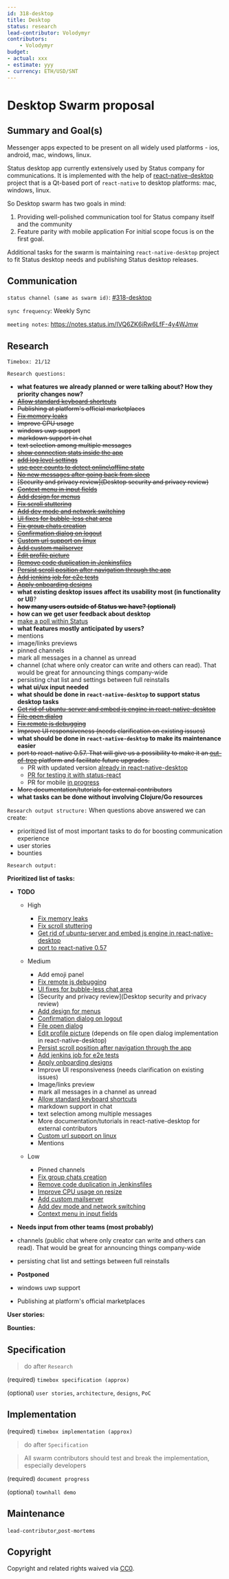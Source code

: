 ```yaml
---
id: 318-desktop
title: Desktop
status: research
lead-contributor: Volodymyr
contributors:
    - Volodymyr
budget:
- actual: xxx
- estimate: yyy
- currency: ETH/USD/SNT
---
```


# Desktop Swarm proposal

## Summary and Goal(s)

Messenger apps expected to be present on all widely used platforms - ios, android, mac, windows, linux.

Status desktop app currently extensively used by Status company for communications.
It is implemented with the help of [react-native-desktop](https://github.com/status-im/react-native-desktop) project that is a Qt-based port of `react-native` to desktop platforms: mac, windows, linux.

So Desktop swarm has two goals in mind:
1. Providing well-polished communication tool for Status company itself and the community
2. Feature parity with mobile application
For initial scope focus is on the first goal.

Additional tasks for the swarm is maintaining `react-native-desktop` project to fit Status desktop needs and publishing Status desktop releases.

## Communication
`status channel (same as swarm id)`: [#318-desktop](https://get.status.im/chat/public/318-desktop)

`sync frequency`: Weekly Sync

`meeting notes`: https://notes.status.im/IVQ6ZK6iRw6LfF-4y4WJmw

## Research

`Timebox: 21/12`

`Research questions:`

 * **what features we already planned or were talking about? How they priority changes now?**
  * ~~[Allow standard keyboard shortcuts](https://github.com/status-im/status-react/issues/6272)~~
  * ~~Publishing at platform's official marketplaces~~
  * ~~[Fix memory leaks](https://github.com/status-im/status-react/issues/5271)~~
  * ~~Improve CPU usage~~
  * ~~windows uwp support~~
  * ~~markdown support in chat~~
  * ~~text selection among multiple messages~~
  * ~~[show connection stats inside the app](https://github.com/status-im/status-react/issues/6568)~~
  * ~~[add log level settings](https://github.com/status-im/status-react/issues/5848)~~
  * ~~[use peer counts to detect online\offline state](https://github.com/status-im/status-react/issues/6961)~~
  * ~~[No new messages after going back from sleep](https://github.com/status-im/status-react/issues/6396)~~
  * ~~[Security and privacy review](Desktop security and privacy review)~~
  * ~~[Context menu in input fields](https://github.com/status-im/status-react/issues/6571)~~
  * ~~[Add design for menus](https://github.com/status-im/status-react/issues/4434)~~
  * ~~[Fix scroll stuttering](https://github.com/status-im/status-react/issues/6570)~~
  * ~~[Add dev mode and network switching](https://github.com/status-im/status-react/issues/6477)~~
  * ~~[UI fixes for bubble-less chat area](https://github.com/status-im/status-react/issues/6506)~~
  * ~~[Fix group chats creation](https://github.com/status-im/status-react/issues/6607)~~
  * ~~[Confirmation dialog on logout](https://github.com/status-im/status-react/issues/4977)~~
  * ~~[Custom url support on linux](https://github.com/status-im/status-react/issues/6394)~~
  * ~~[Add custom mailserver](https://github.com/status-im/status-react/issues/6110)~~
  * ~~[Edit profile picture](https://github.com/status-im/status-react/issues/5456)~~
  * ~~[Remove code duplication in Jenkinsfiles](https://github.com/status-im/status-react/issues/5424)~~
  * ~~[Persist scroll position after navigation through the app](https://github.com/status-im/status-react/issues/5852)~~
  * ~~[Add jenkins job for e2e tests](https://github.com/status-im/status-react/issues/5859)~~
  * ~~[Apply onboarding designs](https://github.com/status-im/status-react/issues/4418)~~
 * **what existing desktop issues affect its usability most (in functionality or UI)**?  
 * ~~**how many users outside of Status we have? (optional)**~~
 * **how can we get user feedback about desktop**
  * [make a poll within Status](https://goo.gl/forms/AAzNNfCTGjL8hcEl1)
 * **what features mostly anticipated by users?**
  * mentions
  * image/links previews
  * pinned channels
  * mark all messages in a channel as unread
  * channel (chat where only creator can write and others can read). That would be great for announcing things company-wide
  * persisting chat list and settings between full reinstalls
 * **what ui/ux input needed**
 * **what should be done in `react-native-desktop` to support status desktop tasks**
  * ~~[Get rid of ubuntu-server and embed js engine in react-native-desktop](https://github.com/status-im/status-react/issues/6175)~~
  * ~~[File open dialog](https://github.com/status-im/react-native-desktop/issues/377)~~
  * ~~[Fix remote js debugging](https://github.com/status-im/react-native-desktop/issues/392)~~
  * ~~Improve UI responsiveness (needs clarification on existing issues)~~
 * **what should be done in `react-native-desktop` to make its maintenance easier**
  * ~~port to react-native 0.57. That will give us a possibility to make it an [out-of-tree](https://facebook.github.io/react-native/docs/out-of-tree-platforms) platform and facilitate future upgrades.~~
    * PR with updated version [already in react-native-desktop](https://github.com/status-im/react-native-desktop/pull/422)
    * [PR for testing it with status-react](https://github.com/status-im/status-react/pull/6983)
    * PR for mobile [in progress](https://github.com/status-im/status-react/pull/6951)
  * ~~More documentation/tutorials for external contributors~~
 * **what tasks can be done without involving Clojure/Go resources**


 `Research output structure:`
 When questions above answered we can create:
 - prioritized list of most important tasks to do for boosting communication experience
 - user stories
 - bounties


 `Research output:`

 **Prioritized list of tasks:**

 * **TODO**
    * High
      * [Fix memory leaks](https://github.com/status-im/status-react/issues/5271)      
      * [Fix scroll stuttering](https://github.com/status-im/status-react/issues/6570)
      * [Get rid of ubuntu-server and embed js engine in react-native-desktop](https://github.com/status-im/status-react/issues/6175)
      * [port to react-native 0.57](https://github.com/status-im/react-native-desktop/pull/422)      

    * Medium
      * Add emoji panel
      * [Fix remote js debugging](https://github.com/status-im/react-native-desktop/issues/392)      
      * [UI fixes for bubble-less chat area](https://github.com/status-im/status-react/issues/6506)      
      * [Security and privacy review](Desktop security and privacy review)
      * [Add design for menus](https://github.com/status-im/status-react/issues/4434)
      * [Confirmation dialog on logout](https://github.com/status-im/status-react/issues/4977)
      * [File open dialog](https://github.com/status-im/react-native-desktop/issues/377)      
      * [Edit profile picture](https://github.com/status-im/status-react/issues/5456) (depends on file open dialog implementation in react-native-desktop)
      * [Persist scroll position after navigation through the app](https://github.com/status-im/status-react/issues/5852)
      * [Add jenkins job for e2e tests](https://github.com/status-im/status-react/issues/5859)
      * [Apply onboarding designs](https://github.com/status-im/status-react/issues/4418)
      * Improve UI responsiveness (needs clarification on existing issues)
      * Image/links preview      
      * mark all messages in a channel as unread
      * [Allow standard keyboard shortcuts](https://github.com/status-im/status-react/issues/6272)
      * markdown support in chat
      * text selection among multiple messages
      * More documentation/tutorials in react-native-desktop for external contributors
      * [Custom url support on linux](https://github.com/status-im/status-react/issues/6394)
      * Mentions

    * Low
      * Pinned channels
      * [Fix group chats creation](https://github.com/status-im/status-react/issues/6607)
      * [Remove code duplication in Jenkinsfiles](https://github.com/status-im/status-react/issues/5424)
      * [Improve CPU usage on resize](https://github.com/status-im/status-react/issues/5151)
      * [Add custom mailserver](https://github.com/status-im/status-react/issues/6110)
      * [Add dev mode and network switching](https://github.com/status-im/status-react/issues/6477)
      * [Context menu in input fields](https://github.com/status-im/status-react/issues/6571)

 * **Needs input from other teams (most probably)**
  * channels (public chat where only creator can write and others can read). That would be great for announcing things company-wide
  * persisting chat list and settings between full reinstalls

 * **Postponed**
  * windows uwp support
  * Publishing at platform's official marketplaces


 **User stories:**

 **Bounties:**


## Specification

> do after `Research`

(required)
`timebox specification (approx)`

(optional)
`user stories`, `architecture`, `designs`, `PoC`

## Implementation

(required)
`timebox implementation (approx)`

> do after `Specification`

> All swarm contributors should test and break the implementation, especially developers

(required)
`document progress`

(optional)
`townhall demo`

## Maintenance

`lead-contributor`,`post-mortems`

## Copyright

Copyright and related rights waived via [CC0](https://creativecommons.org/publicdomain/zero/1.0/).
